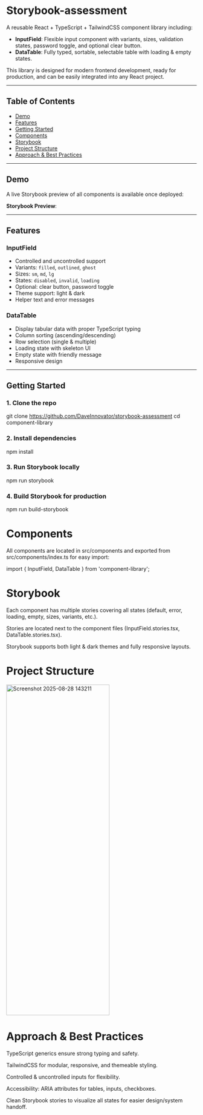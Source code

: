 # Storybook-assessment
A reusable React + TypeScript + TailwindCSS component library including:

- **InputField**: Flexible input component with variants, sizes, validation states, password toggle, and optional clear button.
- **DataTable**: Fully typed, sortable, selectable table with loading & empty states.

This library is designed for modern frontend development, ready for production, and can be easily integrated into any React project.

---

## Table of Contents

- [Demo](#demo)
- [Features](#features)
- [Getting Started](#getting-started)
- [Components](#components)
- [Storybook](#storybook)
- [Project Structure](#project-structure)
- [Approach & Best Practices](#approach--best-practices)

---

## Demo

A live Storybook preview of all components is available once deployed:

**Storybook Preview**: 

---

## Features

### InputField
- Controlled and uncontrolled support
- Variants: `filled`, `outlined`, `ghost`
- Sizes: `sm`, `md`, `lg`
- States: `disabled`, `invalid`, `loading`
- Optional: clear button, password toggle
- Theme support: light & dark
- Helper text and error messages

### DataTable
- Display tabular data with proper TypeScript typing
- Column sorting (ascending/descending)
- Row selection (single & multiple)
- Loading state with skeleton UI
- Empty state with friendly message
- Responsive design

---

## Getting Started

### 1. Clone the repo

git clone <https://github.com/DaveInnovator/storybook-assessment>
cd component-library
### 2. Install dependencies
npm install

### 3. Run Storybook locally
npm run storybook

### 4. Build Storybook for production
npm run build-storybook

# Components

All components are located in src/components and exported from src/components/index.ts for easy import:

import { InputField, DataTable } from 'component-library';

# Storybook

Each component has multiple stories covering all states (default, error, loading, empty, sizes, variants, etc.).

Stories are located next to the component files (InputField.stories.tsx, DataTable.stories.tsx).

Storybook supports both light & dark themes and fully responsive layouts.

# Project Structure
<img width="273" height="872" alt="Screenshot 2025-08-28 143211" src="https://github.com/user-attachments/assets/09f65897-3670-4a7b-9b35-280e495b4a35" />

# Approach & Best Practices

TypeScript generics ensure strong typing and safety.

TailwindCSS for modular, responsive, and themeable styling.

Controlled & uncontrolled inputs for flexibility.

Accessibility: ARIA attributes for tables, inputs, checkboxes.

Clean Storybook stories to visualize all states for easier design/system handoff.


